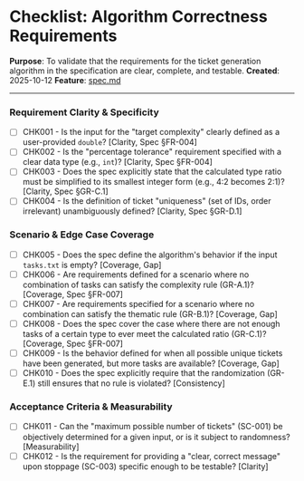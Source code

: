 # Checklist: Algorithm Correctness Requirements

**Purpose**: To validate that the requirements for the ticket generation algorithm in the specification are clear, complete, and testable.
**Created**: 2025-10-12
**Feature**: [spec.md](../spec.md)

---

### Requirement Clarity & Specificity

- [ ] CHK001 - Is the input for the "target complexity" clearly defined as a user-provided `double`? [Clarity, Spec §FR-004]
- [ ] CHK002 - Is the "percentage tolerance" requirement specified with a clear data type (e.g., `int`)? [Clarity, Spec §FR-004]
- [ ] CHK003 - Does the spec explicitly state that the calculated type ratio must be simplified to its smallest integer form (e.g., 4:2 becomes 2:1)? [Clarity, Spec §GR-C.1]
- [ ] CHK004 - Is the definition of ticket "uniqueness" (set of IDs, order irrelevant) unambiguously defined? [Clarity, Spec §GR-D.1]

### Scenario & Edge Case Coverage

- [ ] CHK005 - Does the spec define the algorithm's behavior if the input `tasks.txt` is empty? [Coverage, Gap]
- [ ] CHK006 - Are requirements defined for a scenario where no combination of tasks can satisfy the complexity rule (GR-A.1)? [Coverage, Spec §FR-007]
- [ ] CHK007 - Are requirements specified for a scenario where no combination can satisfy the thematic rule (GR-B.1)? [Coverage, Gap]
- [ ] CHK008 - Does the spec cover the case where there are not enough tasks of a certain type to ever meet the calculated ratio (GR-C.1)? [Coverage, Spec §FR-007]
- [ ] CHK009 - Is the behavior defined for when all possible unique tickets have been generated, but more tasks are available? [Coverage, Gap]
- [ ] CHK010 - Does the spec explicitly require that the randomization (GR-E.1) still ensures that no rule is violated? [Consistency]

### Acceptance Criteria & Measurability

- [ ] CHK011 - Can the "maximum possible number of tickets" (SC-001) be objectively determined for a given input, or is it subject to randomness? [Measurability]
- [ ] CHK012 - Is the requirement for providing a "clear, correct message" upon stoppage (SC-003) specific enough to be testable? [Clarity]